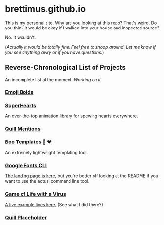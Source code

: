 brettimus.github.io
===================

This is my personal site. Why are you looking at this repo? 
That's weird. 
Do you think it would be okay if I walked into your house 
and inspected source?

No. It wouldn't.

(_Actually it would be totally fine! Feel free to snoop around. Let me know if you see anything awry or if you have questions._)


## Reverse-Chronological List of Projects 
An incomplete list at the moment. _Working on it._

### [Emoji Boids](https://github.com/brettimus/emoji-boids)

### [SuperHearts](https://github.com/brettimus/super-hearts)
An over-the-top animation library for spewing hearts everywhere.

### [Quill Mentions](https://github.com/brettimus/quill-mentions/)

### [Boo Templates :ghost: :heart:](https://github.com/brettimus/boo-templates)
An extremely lightweight templating tool.

### [Google Fonts CLI](https://github.com/brettimus/google-fonts-cli/)

[The landing page is here](http://brettim.us/google-fonts-cli/lp), 
but you're better off looking at the README if you want to use the 
actual command line tool.

### [Game of Life with a Virus](http://github.com/brettimus/game-of-life/virus/dist)
[A live example lives here.](http://brettim.us/game-of-life/virus/dist)
(See what I did there?)

### [Quill Placeholder](https://github.com/brettimus/quill-placeholder/)

